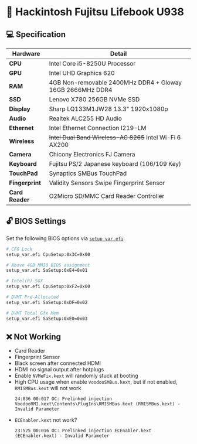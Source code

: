 # :green_apple: Hackintosh Fujitsu Lifebook U938

## :computer: Specification

| **Hardware**    | **Detail**                                                |
| --------------- | --------------------------------------------------------- |
| **CPU**         | Intel Core i5-8250U Processor                             |
| **GPU**         | Intel UHD Graphics 620                                    |
| **RAM**         | 4GB Non-removable 2400MHz DDR4 + Gloway 16GB 2666MHz DDR4 |
| **SSD**         | Lenovo X780 256GB NVMe SSD                                |
| **Display**     | Sharp LQ133M1JW28 13.3" 1920x1080p                        |
| **Audio**       | Realtek ALC255 HD Audio                                   |
| **Ethernet**    | Intel Ethernet Connection I219-LM                         |
| **Wireless**    | ~~Intel Dual Band Wireless-AC 8265~~ Intel Wi-Fi 6 AX200  |
| **Camera**      | Chicony Electronics FJ Camera                             |
| **Keyboard**    | Fujitsu PS/2 Japanese keyboard (106/109 Key)              |
| **TouchPad**    | Synaptics SMBus TouchPad                                  |
| **Fingerprint** | Validity Sensors Swipe Fingerprint Sensor                 |
| **Card Reader** | O2Micro SD/MMC Card Reader Controller                     |

## :unlock: BIOS Settings

Set the following BIOS options via [`setup_var.efi`](https://github.com/datasone/setup_var.efi).

```sh
# CFG Lock
setup_var.efi CpuSetup:0x3C=0x00

# Above 4GB MMIO BIOS assignment
setup_var.efi SaSetup:0xE4=0x01

# Intel(R) SGX
setup_var.efi CpuSetup:0xF2=0x00

# DVMT Pre-Allocated
setup_var.efi SaSetup:0xDF=0x02

# DVMT Total Gfx Mem
setup_var.efi SaSetup:0xE0=0x03
```

## :x: Not Working

- Card Reader
- Fingerprint Sensor
- Black screen after connected HDMI
- HDMI no signal output after hotplugs
- Enable `NVMeFix.kext` will randomly stuck at booting
- High CPU usage when enable `VoodooSMBus.kext`, but if not enabled, `RMISMBus.kext` will not work
  ```
  24:836 00:017 OC: Prelinked injection VoodooRMI.kext\Contents\PlugIns\RMISMBus.kext (RMISMBus.kext) - Invalid Parameter
  ```
- `ECEnabler.kext` not work?
  ```
  23:525 00:016 OC: Prelinked injection ECEnabler.kext (ECEnabler.kext) - Invalid Parameter
  ```
